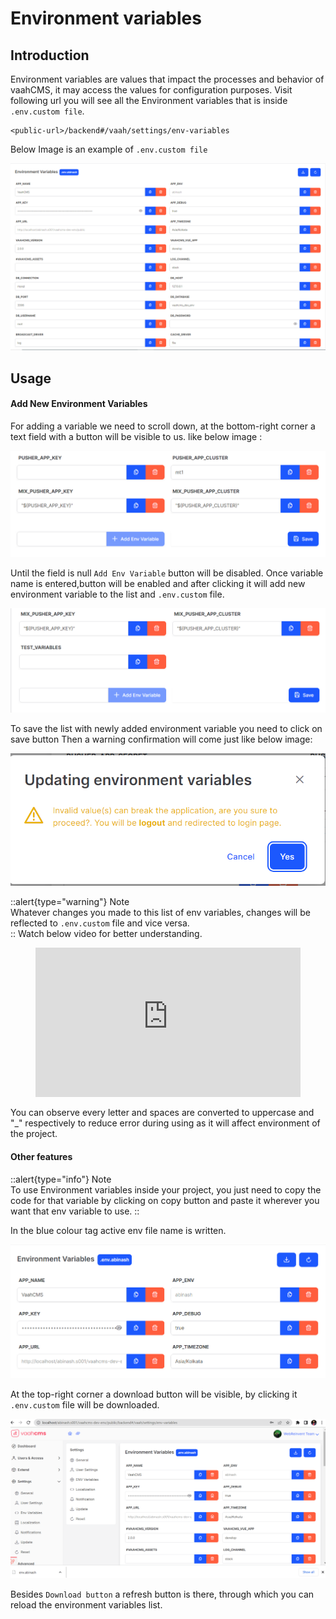 # Environment variables

## Introduction

Environment variables are values that impact the processes and behavior of vaahCMS, it may access the values for configuration purposes.
Visit following url you will see all the Environment variables that is inside ```.env.custom file```.
```http request
<public-url>/backend#/vaah/settings/env-variables
```
Below Image is an example of ```.env.custom file```

<img src="/images/env-setting-1.png">

## Usage

#### Add New Environment Variables

For adding a variable we need to scroll down, at the bottom-right corner a text field with a button will be visible to us.
like below image :

<img src="/images/env-setting-2.png">

Until the field is null ```Add Env Variable``` button will be disabled. Once variable name is entered,button will be enabled and after clicking it will add new environment variable to the list and ```.env.custom``` file.

<img src="/images/env-setting-3.png">

To save the list with newly added environment variable you need to click on save button
Then a warning confirmation will come just like below image:

<img src="/images/env-setting-4.png">

::alert{type="warning"}
Note  
Whatever changes you made to this list of env variables, changes will be reflected to ```.env.custom``` file and vice versa.  
::
Watch below video for better understanding.

<figure>
  <iframe src="https://www.youtube.com/embed/EU-lvVgdHzw" frameborder="0" allowfullscreen="true" style="width: 100%; aspect-ratio: 16/9;"> </iframe>
</figure>

You can observe every letter and spaces are converted to uppercase and "_" respectively to reduce error during using as it will affect environment of the project.

#### Other features

::alert{type="info"}
Note  
To use Environment  variables inside your project, you just need to copy the code for that variable 
by clicking on copy button and paste it wherever you want that env variable to use. 
::


In the blue colour tag active env file name is written.

<img src="/images/env-setting-5.png">

At the top-right corner a download button will be visible, by clicking it ```.env.custom``` file will be downloaded.

<img src="/images/env-setting-6.png">

Besides `Download button` a refresh button is there, through which you can reload the environment variables list.